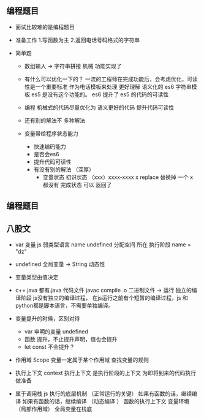 ## 编程题目
  - 面试比较难的是编程题目
  - 准备工作
    1.写函数为主
    2.返回电话号码格式的字符串

- 简单题
  - 数组输入 -> 字符串拼接 机械
    功能实现了
  - 有什么可以优化一下的？
    一流的工程师在完成功能后，会考虑优化，可读性是一个重要标准
    作为电话模板来处理 更好理解 语义化的
    es6 字符串模板 es5 是没有这个功能的。 es6 提升了 es5 的代码的可读性

  - 编程 机械式的代码尽量优化为 语义更好的代码 提升代码可读性
  - 还有别的解法不 多种解法

  - 变量带给程序状态能力
    - 快速编码能力
    - 是否会es6
    - 提升代码可读性
    - 有没有别的解法 （深厚）
      - 变量状态
        初识状态 （xxx）xxxx-xxxx
        x replace 替换掉
        一个 x 都没有 完成状态 可以 返回了

## 编程题目


## 八股文

 - var 变量 js 弱类型语言
   name undefined 
   分配空间 所在
   执行阶段 name = "dz"
 - undefined 全局变量 -> String 动态性
 - 变量类型由值决定
 - c++ java 都有.java 代码文件 javac compile .o 二进制文件 -> 运行
   独立的编译阶段 
   js没有独立的编译过程， 在js运行之前有个短暂的编译过程，js 和 python都是脚本语言，不需要单独编译。

  - 变量提升的时候，区别对待
    - var 申明的变量 undefined
    - 函数 提升，不止提升声明，值也会提升
    - let const 不会提升？
  
  - 作用域 Scope
    变量一定属于某个作用域
    查找变量的规则
  
  - 执行上下文 context 
    执行上下文 是执行阶段的上下文 为即将到来的代码执行做准备
     
  - 属于调用栈
    js 执行的底层机制 （正常运行的关键）
    如果有函数的话，继续编译
    如果有函数的话，继续编译 （动态编译 ）
    函数的执行上下文 变量环境（局部作用域）
    全局变量在栈底

